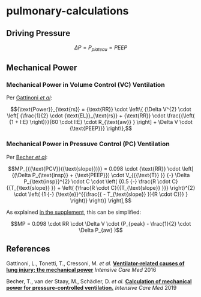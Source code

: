 # pulmonary-calculations

## Driving Pressure

```math
\Delta P = P_{plateau} = PEEP
```


## Mechanical Power


### Mechanical Power in Volume Control (VC) Ventilation

Per [Gattinoni _et al_](https://doi.org/10.1007/s00134-016-4505-2):
```math
{\text{Power}}_{\text{rs}} = {\text{RR}} \cdot \left\{ {\Delta V^{2} \cdot \left[ {\frac{1}{2} \cdot {\text{EL}}_{\text{rs}} + {\text{RR}} \cdot \frac{{\left( {1 + I:E} \right)}}{60 \cdot I:E} \cdot R_{\text{aw}} } \right] + \Delta V \cdot {\text{PEEP}}} \right\},
```


### Mechanical Power in Pressuve Control (PC) Ventilation

Per [Becher _et al_](https://doi.org/10.1007/s00134-019-05636-8):
```math
MP_{{{\text{PCV}}({\text{slope}})}} = 0.098 \cdot {\text{RR}} \cdot \left[ {(\Delta P_{\text{insp}} + {\text{PEEP}}) \cdot V_{{{\text{T}} }} {-} \Delta P_{\text{insp}}^{2} \cdot C \cdot \left( {0.5 {-} \frac{R \cdot C}{{T_{\text{slope}} }} + \left( {\frac{R \cdot C}{{T_{\text{slope}} }}} \right)^{2} \cdot \left( {1 {-} {\text{e}}^{{\frac{{ - T_{\text{slope}} }}{R \cdot C}}} } \right)} \right)} \right],
```

As explained [in the supplement](https://static-content.springer.com/esm/art%3A10.1007%2Fs00134-016-4505-2/MediaObjects/134_2016_4505_MOESM1_ESM.pdf), this can be simplified:
```math
MP = 0.098 \cdot RR \cdot \Delta V \cdot (P_{peak} - \frac{1}{2} \cdot \Delta P_{aw} )
```



## References
Gattinoni, L., Tonetti, T., Cressoni, M. _et al._ **[Ventilator-related causes of lung injury: the mechanical power](https://doi.org/10.1007/s00134-016-4505-2)** _Intensive Care Med_ 2016 

Becher, T., van der Staay, M., Schädler, D. _et al._ **[Calculation of mechanical power for pressure-controlled ventilation.](https://doi.org/10.1007/s00134-019-05636-8)** _Intensive Care Med_ 2019 
